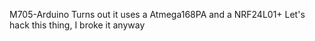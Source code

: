 M705-Arduino
Turns out it uses a Atmega168PA and a NRF24L01+
Let's hack this thing, I broke it anyway
